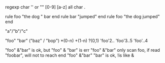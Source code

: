 regexp
char '' or ""
\[0-9] \[a-z]
all char .

rule foo
  "the dog " bar
end
rule bar
  "jumped"
end
rule foo
  "the dog jumped"
end

"a"/"b"/"c"

"foo" "bar" ("baz" / "bop")
*(0-n)
+(1-n)
?(0,1)
'foo'2..
'foo'3..5
'foo'..4

"foo" &"bar" is ok, but "foo" & "bar" is err 
"foo" &"bar" only scan foo, if read "foobar", will not to reach end
"foo" &"bar" "bar" is ok, !is like &